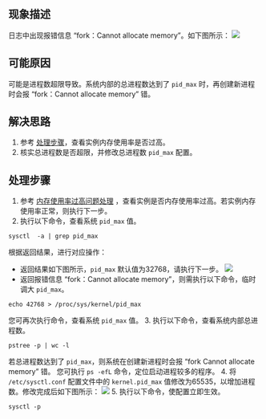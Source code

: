 ## 现象描述
日志中出现报错信息 “fork：Cannot allocate memory”。如下图所示：
![](https://main.qcloudimg.com/raw/db85a43e7495f1655a2b59063ffc33e3.png)

## 可能原因
可能是进程数超限导致。系统内部的总进程数达到了 `pid_max` 时，再创建新进程时会报 “fork：Cannot allocate memory” 错。

## 解决思路
1. 参考 [处理步骤](#ProcessingSteps)，查看实例内存使用率是否过高。
2. 核实总进程数是否超限，并修改总进程数 `pid_max` 配置。 



## 处理步骤[](id:ProcessingSteps)
1. 参考 [内存使用率过高问题处理](https://cloud.tencent.com/document/product/213/54644#ProcessingSteps) ，查看实例是否内存使用率过高。若实例内存使用率正常，则执行下一步。
2. 执行以下命令，查看系统 `pid_max` 值。
```shell
sysctl  -a | grep pid_max
```
根据返回结果，进行对应操作：
 - 返回结果如下图所示，`pid_max` 默认值为32768，请执行下一步。
![](https://main.qcloudimg.com/raw/816a0bd183244aadf14e04c6ed200d68.png)
 - 返回报错信息 “fork：Cannot allocate memory”，则需执行以下命令，临时调大 `pid_max`。
```shell
echo 42768 > /proc/sys/kernel/pid_max
```
您可再次执行命令，查看系统 `pid_max` 值。
3. 执行以下命令，查看系统内部总进程数。
```shell
pstree -p | wc -l
```
若总进程数达到了 `pid_max`，则系统在创建新进程时会报 “fork Cannot allocate memory” 错。
<dx-alert infotype="explain" title="">
您可执行 `ps -efL` 命令，定位启动进程较多的程序。
</dx-alert>
4. 将 `/etc/sysctl.conf` 配置文件中的 `kernel.pid_max` 值修改为65535，以增加进程数。修改完成后如下图所示：
![](https://main.qcloudimg.com/raw/a4bbf49b3236b9f50988e914298adb31.png)
5. 执行以下命令，使配置立即生效。
```shell
sysctl -p
```
